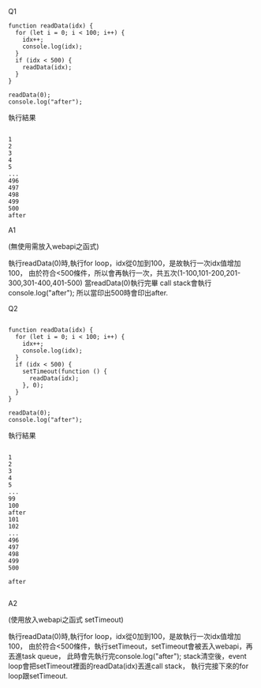 Q1

```
function readData(idx) {
  for (let i = 0; i < 100; i++) {
    idx++;
    console.log(idx);
  }
  if (idx < 500) {
    readData(idx);
  }
}

readData(0);
console.log("after");

```

執行結果

```

1
2
3
4
5
...
496
497
498
499
500
after

```
A1

(無使用需放入webapi之函式)

執行readData(0)時,執行for loop，idx從0加到100，是故執行一次idx值增加100，
由於符合<500條件，所以會再執行一次，共五次(1-100,101-200,201-300,301-400,401-500)
當readData(0)執行完畢 call stack會執行console.log("after");
所以當印出500時會印出after.


Q2

```

function readData(idx) {
  for (let i = 0; i < 100; i++) {
    idx++;
    console.log(idx);
  }
  if (idx < 500) {
    setTimeout(function () {
      readData(idx);
    }, 0);
  }
}

readData(0);
console.log("after");

```

執行結果

```

1
2
3
4
5
...
99
100
after
101
102
...
496
497
498
499
500

after


```

A2

(使用放入webapi之函式 setTimeout)

執行readData(0)時,執行for loop，idx從0加到100，是故執行一次idx值增加100，
由於符合<500條件，執行setTimeout，setTimeout會被丟入webapi，再丟進task queue，
此時會先執行完console.log("after");
stack清空後，event loop會把setTimeout裡面的readData(idx)丟進call stack，
執行完接下來的for loop跟setTimeout.

